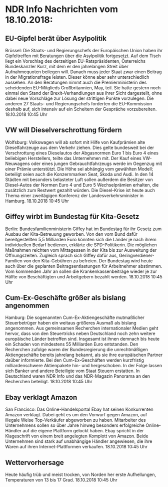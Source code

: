 # NDR Info Nachrichten vom 18.10.2018:


## EU-Gipfel berät über Asylpolitik
Brüssel: Die Staats- und Regierungschefs der Europäischen Union haben ihr Gipfeltreffen mit Beratungen über die Asylpolitik fortgesetzt. Auf dem Tisch liegt ein Vorschlag des derzeitigen EU-Ratspräsidenten, Österreichs Bundeskanzler Kurz, mit dem er den jahrelangen Streit über Aufnahmequoten beilegen will. Danach muss jeder Staat zwar einen Beitrag in der Migrationsfrage leisten. Dieser könne aber sehr unterschiedlich aussehen. An den Beratungen nimmt auch die Premierministerin des scheidenden EU-Mitglieds Großbritannien, May, teil. Sie hatte gestern noch einmal den Stand der Brexit-Verhandlungen aus ihrer Sicht dargestellt, ohne dabei neue Vorschläge zur Lösung der strittigen Punkte vorzulegen. Die anderen 27 Staats- und Regierungschefs forderten die EU-Kommission deshalb auf, sich intensiv auf ein Scheitern der Gespräche vorzubereiten. 18.10.2018 10:45 Uhr 

## VW will Dieselverschrottung fördern
Wolfsburg: Volkswagen will ab sofort mit Hilfe von Kaufprämien alte Dieselfahrzeuge aus dem Verkehr ziehen. Dies gelte bundesweit bei der Verschrottung eines Dieselautos der Abgasnormen Euro 1 bis Euro 4 eines beliebigen Herstellers, teilte das Unternehmen mit. Der Kauf eines VW-Neuwagens oder eines jungen Gebrauchtfahrzeugs werde im Gegenzug mit einer Prämie unterstützt. Die Höhe sei abhängig vom gewählten Modell; beteiligt seien auch die Konzernmarken Seat, Skoda und Audi. In den 14 Städten mit besonders belasteter Luft sollen außerdem die Besitzer von Diesel-Autos der Normen Euro 4 und Euro 5 Wechselprämien erhalten, die zusätzlich zum Restwert gezahlt würden. Die Diesel-Krise ist heute auch Thema einer zweitägigen Konferenz der Landesverkehrsminister in Hamburg. 18.10.2018 10:45 Uhr 

## Giffey wirbt im Bundestag für Kita-Gesetz
Berlin: 	Bundesfamilienministerin Giffey hat im Bundestag für ihr Gesetz zum Ausbau der Kita-Betreuung geworben. Von den vom Bund dafür bereitgestellten 5,5 Milliarden Euro könnten sich die Länder je nach ihrem individuellen Bedarf bedienen, erklärte die SPD-Politikerin. Die möglichen Maßnahmen reichten vom Mittagessen in der Kita bis zur Ausweitung der Öffnungszeiten. Zugleich sprach sich Giffey dafür aus, Geringverdiener-Familien von den Kita-Gebühren zu befreien. Der Bundestag wird heute auch über die geplanten Beitragsentlastungen für Arbeitnehmer abstimmen. Vom kommenden Jahr an sollen die Krankenkassenbeiträge wieder je zur Hälfte von Beschäftigten und Arbeitgebern bezahlt werden. 18.10.2018 10:45 Uhr 

## Cum-Ex-Geschäfte größer als bislang angenommen
Hamburg: Die sogenannten Cum-Ex-Aktiengeschäfte mutmaßlicher Steuerbetrüger haben ein weitaus größeres Ausmaß als bislang angenommen. Aus gemeinsamen Recherchen internationaler Medien geht hervor, dass von den Steuertricks neben Deutschland noch zehn weitere europäische Länder betroffen sind. Insgesamt ist ihnen demnach bis heute ein Schaden von mindestens 55 Milliarden Euro entstanden. Den Recherchen zufolge waren der Bundesregierung die unrechtmäßigen Aktiengeschäfte bereits jahrelang bekannt, als sie ihre europäischen Partner daüber informierte. Bei den Cum-Ex-Geschäften werden kurzfristig milliardenschwere Aktienpakete hin- und hergeschoben. In der Folge lassen sich Banker und andere Beteiligte vom Staat Steuern erstatten. In Deutschland waren NDR Info und das NDR-Magazin Panorama an den Recherchen beteiligt. 18.10.2018 10:45 Uhr 

## Ebay verklagt Amazon
San Francisco: Das Online-Handelsportal Ebay hat seinen Konkurrenten Amazon verklagt. Dabei geht es um den Vorwurf gegen Amazon, auf illegale Weise Top-Verkäufer abgeworben zu haben. Mitarbeiter des Unternehmens  sollen so über Jahre hinweg besonders erfolgreiche Online-Händler auf die eigene Plattform gelockt haben. Ebay spricht in der Klageschrift von einem breit angelegten Komplott von Amazon. Beide Unternehmen sind stark auf unabhängige Händler angewiesen, die ihre Waren auf ihren Internet-Plattformen verkaufen. 18.10.2018 10:45 Uhr 

## Wettervorhersage
Heute häufig trüb und meist trocken, von Norden her  erste Aufhellungen, Temperaturen von 13 bis 17 Grad. 18.10.2018 10:45 Uhr 
